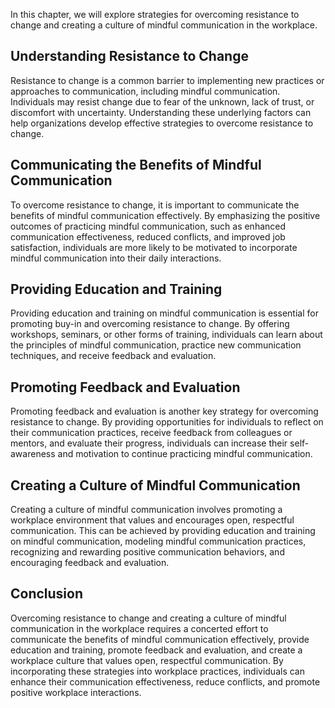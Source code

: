 
In this chapter, we will explore strategies for overcoming resistance to change and creating a culture of mindful communication in the workplace.

Understanding Resistance to Change
----------------------------------

Resistance to change is a common barrier to implementing new practices or approaches to communication, including mindful communication. Individuals may resist change due to fear of the unknown, lack of trust, or discomfort with uncertainty. Understanding these underlying factors can help organizations develop effective strategies to overcome resistance to change.

Communicating the Benefits of Mindful Communication
---------------------------------------------------

To overcome resistance to change, it is important to communicate the benefits of mindful communication effectively. By emphasizing the positive outcomes of practicing mindful communication, such as enhanced communication effectiveness, reduced conflicts, and improved job satisfaction, individuals are more likely to be motivated to incorporate mindful communication into their daily interactions.

Providing Education and Training
--------------------------------

Providing education and training on mindful communication is essential for promoting buy-in and overcoming resistance to change. By offering workshops, seminars, or other forms of training, individuals can learn about the principles of mindful communication, practice new communication techniques, and receive feedback and evaluation.

Promoting Feedback and Evaluation
---------------------------------

Promoting feedback and evaluation is another key strategy for overcoming resistance to change. By providing opportunities for individuals to reflect on their communication practices, receive feedback from colleagues or mentors, and evaluate their progress, individuals can increase their self-awareness and motivation to continue practicing mindful communication.

Creating a Culture of Mindful Communication
-------------------------------------------

Creating a culture of mindful communication involves promoting a workplace environment that values and encourages open, respectful communication. This can be achieved by providing education and training on mindful communication, modeling mindful communication practices, recognizing and rewarding positive communication behaviors, and encouraging feedback and evaluation.

Conclusion
----------

Overcoming resistance to change and creating a culture of mindful communication in the workplace requires a concerted effort to communicate the benefits of mindful communication effectively, provide education and training, promote feedback and evaluation, and create a workplace culture that values open, respectful communication. By incorporating these strategies into workplace practices, individuals can enhance their communication effectiveness, reduce conflicts, and promote positive workplace interactions.
